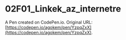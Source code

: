 # 02F01_Linkek_az_internetre

A Pen created on CodePen.io. Original URL: [https://codepen.io/agokem/pen/YzpqZxX](https://codepen.io/agokem/pen/YzpqZxX).


